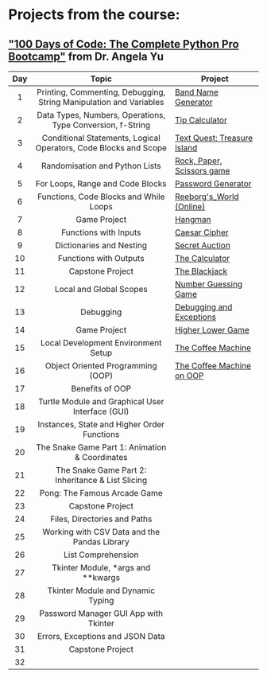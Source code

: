 # **Projects from the course:**
## ["100 Days of Code: The Complete Python Pro Bootcamp"](https://www.udemy.com/course/100-days-of-code/?couponCode=ST14MT150425G2) from Dr. Angela Yu 


| Day |                               Topic                                | Project                                                        |
|:---:|:------------------------------------------------------------------:|----------------------------------------------------------------|
|  1  | Printing, Commenting, Debugging, String Manipulation and Variables | [Band Name Generator](https://git.new/band_name)               |
|  2  |     Data Types, Numbers, Operations, Type Conversion, f-String     | [Tip Calculator](https://git.new/tip_calculator)               |
|  3  |  Conditional Statements, Logical Operators, Code Blocks and Scope  | [Text Quest: Treasure Island](https://git.new/treasure_island) |
|  4  |                   Randomisation and Python Lists                   | [Rock, Paper, Scissors game](https://git.new/rock_paper_sci)   |
|  5  |                  For Loops, Range and Code Blocks                  | [Password Generator](https://git.new/pass_generator)           |
|  6  |               Functions, Code Blocks and While Loops               | [Reeborg's_World (Online)](https://git.new/reeborgs_world)     |
|  7  |                            Game Project                            | [Hangman](https://git.new/hangman)                             |
|  8  |                       Functions with Inputs                        | [Caesar Cipher](https://git.new/ceasar_cipher)                 |
|  9  |                      Dictionaries and Nesting                      | [Secret Auction](https://git.new/secret_auction)               |
| 10  |                       Functions with Outputs                       | [The Calculator](https://git.new/the_calculator)               |
| 11  |                          Capstone Project                          | [The Blackjack](https://git.new/blackjack)                     |
| 12  |                      Local and Global Scopes                       | [Number Guessing Game](https://git.new/number_guessing)        |
| 13  |                             Debugging                              | [Debugging and Exceptions](https://git.new/debugging)          |
| 14  |                            Game Project                            | [Higher Lower Game](https://git.new/higher_lower_game)         |
| 15  |                Local Development Environment Setup                 | [The Coffee Machine](https://git.new/coffee_machine)           |
| 16  |                 Object Oriented Programming (OOP)                  | [The Coffee Machine on OOP](https://git.new/OOP_coffee_machin) |
| 17  |                          Benefits of OOP                           | []()                                                           |
| 18  |          Turtle Module and Graphical User Interface (GUI)          | []()                                                           |
| 19  |            Instances, State and Higher Order Functions             | []()                                                           |
| 20  |           The Snake Game Part 1: Animation & Coordinates           | []()                                                           |
| 21  |         The Snake Game Part 2: Inheritance & List Slicing          | []()                                                           |
| 22  |                    Pong: The Famous Arcade Game                    | []()                                                           |
| 23  |                          Capstone Project                          | []()                                                           |
| 24  |                    Files, Directories and Paths                    | []()                                                           |
| 25  |            Working with CSV Data and the Pandas Library            | []()                                                           |
| 26  |                         List Comprehension                         | []()                                                           |
| 27  |                 Tkinter Module, *args and **kwargs                 | []()                                                           |
| 28  |                 Tkinter Module and Dynamic Typing                  | []()                                                           |
| 29  |               Password Manager GUI App with Tkinter                | []()                                                           |
| 30  |                  Errors, Exceptions and JSON Data                  | []()                                                           |
| 31  |                          Capstone Project                          | []()                                                           |
| 32  |                                                                    | []()                                                           |